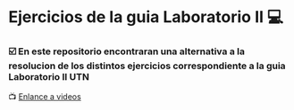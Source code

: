 # Ejercicios de la guia Laboratorio II :computer:
### :ballot_box_with_check: En este repositorio encontraran una alternativa a la resolucion de los distintos ejercicios correspondiente a la guia Laboratorio II UTN
:tv: [Enlance a videos](https://youtube.com/playlist?list=PLIVuY9uzRsBYwh-nsHfpkD3NOtd_oizjv)

